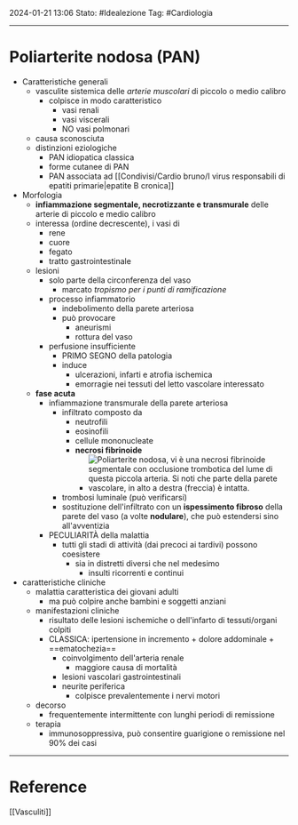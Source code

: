 2024-01-21 13:06
Stato: #Idealezione 
Tag: #Cardiologia 

---
# Poliarterite nodosa (PAN)
- Caratteristiche generali
	- vasculite sistemica delle *arterie muscolari* di piccolo o medio calibro
		- colpisce in modo caratteristico
			- vasi renali
			- vasi viscerali
			- NO vasi polmonari
	- causa sconosciuta
	- distinzioni eziologiche
		- PAN idiopatica classica
		- forme cutanee di PAN
		- PAN associata ad [[Condivisi/Cardio bruno/I virus responsabili di epatiti primarie|epatite B cronica]]
- Morfologia
	- **infiammazione segmentale, necrotizzante e transmurale** delle arterie di piccolo e medio calibro
	- interessa (ordine decrescente), i vasi di
		- rene
		- cuore
		- fegato
		- tratto gastrointestinale
	- lesioni
		- solo parte della circonferenza del vaso
			- marcato *tropismo per i punti di ramificazione*
		- processo infiammatorio
			- indebolimento della parete arteriosa
			- può provocare
				- aneurismi
				- rottura del vaso
		- perfusione insufficiente
			- PRIMO SEGNO della patologia
			- induce
				- ulcerazioni, infarti e atrofia ischemica
				- emorragie nei tessuti del letto vascolare interessato
	- **fase acuta**
		- infiammazione transmurale della parete arteriosa
			- infiltrato composto da
				- neutrofili
				- eosinofili
				- cellule mononucleate
				- **necrosi fibrinoide**
					- ![Poliarterite nodosa, vi è una necrosi fibrinoide segmentale con occlusione trombotica del lume di questa piccola arteria. Si noti che parte della parete vascolare, in alto a destra (*freccia*) è intatta.](https://i.imgur.com/AKwyQoE.png)
			- trombosi luminale (può verificarsi)
			- sostituzione dell'infiltrato con un **ispessimento fibroso** della parete del vaso (a volte **nodulare**), che può estendersi sino all'avventizia
		- PECULIARITÀ della malattia
			- tutti gli stadi di attività (dai precoci ai tardivi) possono coesistere
				- sia in distretti diversi che nel medesimo
					- insulti ricorrenti e continui
- caratteristiche cliniche
	- malattia caratteristica dei giovani adulti
		- ma può colpire anche bambini e soggetti anziani
	- manifestazioni cliniche
		- risultato delle lesioni ischemiche o dell'infarto di tessuti/organi colpiti
		- CLASSICA: ipertensione in incremento + dolore addominale + ==ematochezia==
			- coinvolgimento dell'arteria renale
				- maggiore causa di mortalità
			- lesioni vascolari gastrointestinali
			- neurite periferica
				- colpisce prevalentemente i nervi motori
	- decorso
		- frequentemente intermittente con lunghi periodi di remissione
	- terapia
		- immunosoppressiva, può consentire guarigione o remissione nel 90% dei casi





---
# Reference
[[Vasculiti]]